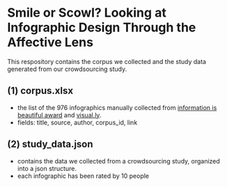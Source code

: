 # Smile or Scowl? Looking at Infographic Design Through the Affective Lens
This respository contains the corpus we collected and the study data generated from our crowdsourcing study.

## (1) corpus.xlsx
- the list of the 976 infographics manually collected from [information is beautiful award](https://www.informationisbeautifulawards.com/showcase?award=2019&type=awards) and [visual.ly](https://visual.ly/view#feature_type=undefined&type=static&).
- fields: title, source, author, corpus_id, link

## (2) study_data.json
- contains the data we collected from a crowdsourcing study, organized into a json structure.
- each infographic has been rated by 10 people

